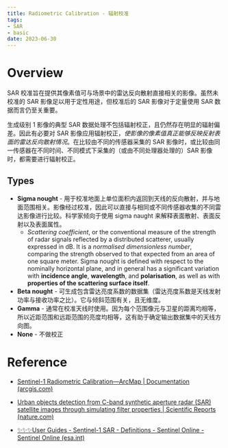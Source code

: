 ```yaml
---
title: Radiometric Calibration - 辐射校准
tags:
- SAR
- basic
date: 2023-06-30
---
```


# Overview
SAR 校准旨在提供其像素值可与场景中的雷达反向散射直接相关的影像。虽然未校准的 SAR 影像足以用于定性用途，但校准后的 SAR 影像对于定量使用 SAR 数据而言仍至关重要。

生成级别 1 影像的典型 SAR 数据处理不包括辐射校正，且仍然存在明显的辐射偏差。因此有必要对 SAR 影像应用辐射校正，*使影像的像素值真正能够反映反射表面的雷达反向散射情况*。在比较由不同的传感器采集的 SAR 影像时，或比较由同一传感器在不同时间、不同模式下采集的（或由不同处理器处理的）SAR 影像时，都需要进行辐射校正。

## Types
* **Sigma nought** - 用于校准地面上单位面积内返回到天线的反向散射，并与地面范围相关。影像经过校准，因此可以直接与相同或不同传感器收集的不同雷达影像进行比较。科学家倾向于使用 sigma naught 来解释表面散射、表面反射以及表面属性。
	* *Scattering coefficient*, or the conventional measure of the strength of radar signals reflected by a distributed scatterer, usually expressed in dB. It is a *normalised dimensionless number*, comparing the strength observed to that expected from an area of one square meter. Sigma nought is defined with respect to the nominally horizontal plane, and in general has a significant variation with **incidence angle**, **wavelength**, and **polarisation**, as well as with **properties of the scattering surface itself**.
* **Beta nought** - 可生成包含雷达亮度系数的数据集（雷达亮度系数是天线发射功率与接收功率之比）。它与倾斜范围有关，且无维度。
* **Gamma** - 通常在校准天线时使用。因为每个范围像元与卫星的距离均相等，所以近距范围和远距范围的亮度均相等，这有助于确定输出数据集中的天线方向图。
* **None** - 不做校正



# Reference

* [Sentinel-1 Radiometric Calibration—ArcMap | Documentation (arcgis.com)](https://desktop.arcgis.com/en/arcmap/latest/manage-data/raster-and-images/sentinel-1-radiometric-calibration.htm)

* [Urban objects detection from C-band synthetic aperture radar (SAR) satellite images through simulating filter properties | Scientific Reports (nature.com)](https://www.nature.com/articles/s41598-021-85121-9)

* [✨✨✨User Guides - Sentinel-1 SAR - Definitions - Sentinel Online - Sentinel Online (esa.int)](https://sentinel.esa.int/web/sentinel/user-guides/sentinel-1-sar/definitions)

